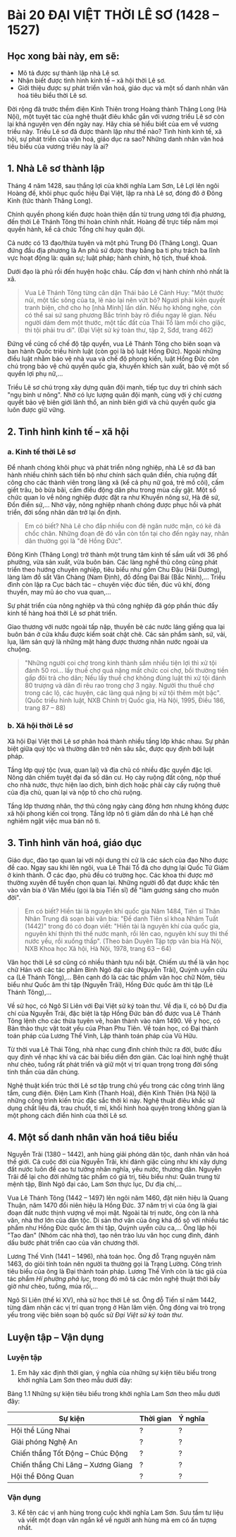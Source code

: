 # Bài 20 ĐẠI VIỆT THỜI LÊ SƠ (1428 – 1527)

## Học xong bài này, em sẽ:
- Mô tả được sự thành lập nhà Lê sơ.
- Nhận biết được tình hình kinh tế – xã hội thời Lê sơ.
- Giới thiệu được sự phát triển văn hoá, giáo dục và một số danh nhân văn hoá tiêu biểu thời Lê sơ.

Đời rộng đã trước thềm điện Kính Thiên trong Hoàng thành Thăng Long (Hà Nội), một tuyệt tác của nghệ thuật điêu khắc gắn với vương triều Lê sơ còn lại khá nguyên vẹn đến ngày nay. Hãy chia sẻ hiểu biết của em về vương triều này. Triều Lê sơ đã được thành lập như thế nào? Tình hình kinh tế, xã hội, sự phát triển của văn hoá, giáo dục ra sao? Những danh nhân văn hoá tiêu biểu của vương triều này là ai?

## 1. Nhà Lê sơ thành lập

Tháng 4 năm 1428, sau thắng lợi của khởi nghĩa Lam Sơn, Lê Lợi lên ngôi Hoàng đế, khôi phục quốc hiệu Đại Việt, lập ra nhà Lê sơ, đóng đô ở Đông Kinh (tức thành Thăng Long).

Chính quyền phong kiến được hoàn thiện dần từ trung ương tới địa phương, đến thời Lê Thánh Tông thì hoàn chỉnh nhất. Hoàng đế trực tiếp nắm mọi quyền hành, kể cả chức Tổng chỉ huy quân đội.

Cả nước có 13 đạo/thừa tuyên và một phủ Trung Đô (Thăng Long). Quan đứng đầu địa phương là An phủ sứ được thay bằng ba ti phụ trách ba lĩnh vực hoạt động là: quân sự; luật pháp; hành chính, hộ tịch, thuế khoá.

Dưới đạo là phủ rồi đến huyện hoặc châu. Cấp đơn vị hành chính nhỏ nhất là xã.

> Vua Lê Thánh Tông từng căn dặn Thái bảo Lê Cảnh Huy: "Một thước núi, một tấc sông của ta, lẽ nào lại nên vứt bỏ? Ngươi phải kiên quyết tranh biện, chớ cho họ [nhà Minh] lấn dần. Nếu họ không nghe, còn có thể sai sứ sang phương Bắc trình bày rõ điều ngay lẽ gian. Nếu người dám đem một thước, một tấc đất của Thái Tổ làm mồi cho giặc, thì tội phải tru di".
> (Đại Việt sử ký toàn thư, tập 2, Sđd, trang 462)

Đứng về củng cố chế độ tập quyền, vua Lê Thánh Tông cho biên soạn và ban hành Quốc triều hình luật (còn gọi là bộ luật Hồng Đức). Ngoài những điều luật nhằm bảo vệ nhà vua và chế độ phong kiến, luật Hồng Đức còn chú trọng bảo vệ chủ quyền quốc gia, khuyến khích sản xuất, bảo vệ một số quyền lợi phụ nữ,...

Triều Lê sơ chú trọng xây dựng quân đội mạnh, tiếp tục duy trì chính sách "ngụ binh ư nông". Nhờ có lực lượng quân đội mạnh, cùng với ý chí cương quyết bảo vệ biên giới lãnh thổ, an ninh biên giới và chủ quyền quốc gia luôn được giữ vững.

## 2. Tình hình kinh tế – xã hội
### a. Kinh tế thời Lê sơ

Để nhanh chóng khôi phục và phát triển nông nghiệp, nhà Lê sơ đã ban hành nhiều chính sách tiến bộ như chính sách quân điền, chia ruộng đất công cho các thành viên trong làng xã (kể cả phụ nữ goá, trẻ mồ côi), cấm giết trâu, bò bừa bãi, cấm điều động dân phu trong mùa cấy gặt. Một số chức quan lo về nông nghiệp được đặt ra như Khuyến nông sứ, Hà đê sứ, Đồn điền sứ,... Nhờ vậy, nông nghiệp nhanh chóng được phục hồi và phát triển, đời sống nhân dân trở lại ổn định.

> Em có biết?
> Nhà Lê cho đắp nhiều con đê ngăn nước mặn, có kẻ đá chốc chân. Những đoạn đê đó vẫn còn tồn tại cho đến ngày nay, nhân dân thường gọi là "đê Hồng Đức".

Đông Kinh (Thăng Long) trở thành một trung tâm kinh tế sầm uất với 36 phố phường, vừa sản xuất, vừa buôn bán. Các làng nghề thủ công cũng phát triển theo hướng chuyên nghiệp, tiêu biểu như gốm Chu Đậu (Hải Dương), làng làm đồ sắt Văn Chàng (Nam Định), đồ đồng Đại Bái (Bắc Ninh),... Triều đình còn lập ra Cục bách tác – chuyên việc đúc tiền, đúc vũ khí, đóng thuyền, may mũ áo cho vua quan,...

Sự phát triển của nông nghiệp và thủ công nghiệp đã góp phần thúc đẩy kinh tế hàng hoá thời Lê sơ phát triển.

Giao thương với nước ngoài tấp nập, thuyền bè các nước láng giềng qua lại buôn bán ở cửa khẩu được kiểm soát chặt chẽ. Các sản phẩm sành, sứ, vải, lụa, lâm sản quý là những mặt hàng được thương nhân nước ngoài ưa chuộng.

> "Những người coi chợ trong kinh thành sắm nhiều tiện lợi thì xử tội đánh 50 roi... lấy thuế chợ quá nặng mất chức coi chợ, bồi thường tiền gấp đôi trả cho dân; Nếu lấy thuế chợ không đúng luật thì xử tội đánh 80 trượng và dân đi rêu rao trong chợ 3 ngày. Người thu thuế chợ trong các lộ, các huyện, các làng quá nặng bị xử tội thêm một bậc".
> (Quốc triều hình luật, NXB Chính trị Quốc gia, Hà Nội, 1995, Điều 186, trang 87 – 88)

### b. Xã hội thời Lê sơ

Xã hội Đại Việt thời Lê sơ phân hoá thành nhiều tầng lớp khác nhau. Sự phân biệt giữa quý tộc và thường dân trở nên sâu sắc, được quy định bởi luật pháp.

Tầng lớp quý tộc (vua, quan lại) và địa chủ có nhiều đặc quyền đặc lợi. Nông dân chiếm tuyệt đại đa số dân cư. Họ cày ruộng đất công, nộp thuế cho nhà nước, thực hiện lao dịch, binh dịch hoặc phải cày cấy ruộng thuê của địa chủ, quan lại và nộp tô cho chủ ruộng.

Tầng lớp thương nhân, thợ thủ công ngày càng đông hơn nhưng không được xã hội phong kiến coi trọng. Tầng lớp nô tì giảm dần do nhà Lê hạn chế nghiêm ngặt việc mua bán nô tì.

## 3. Tình hình văn hoá, giáo dục

Giáo dục, đào tạo quan lại với nội dung thi cử là các sách của đạo Nho được đề cao. Ngay sau khi lên ngôi, vua Lê Thái Tổ đã cho dựng lại Quốc Tử Giám ở kinh thành. Ở các đạo, phủ đều có trường học. Các khoa thi được mở thường xuyên để tuyển chọn quan lại. Những người đỗ đạt được khắc tên vào văn bia ở Văn Miếu (gọi là bia Tiến sĩ) để "làm gương sáng cho muôn đời".

> Em có biết?
> Hiền tài là nguyên khí quốc gia
> Năm 1484, Tiên sĩ Thân Nhân Trung đã soạn bài văn bia: "Đề danh Tiên sĩ khoa Nhâm Tuất (1442)" trong đó có đoạn viết: "Hiền tài là nguyên khí của quốc gia, nguyên khí thịnh thì thế nước mạnh, rồi lên cao, nguyên khí suy thì thế nước yếu, rồi xuống thấp".
> (Theo bản Duyên Tập tợp văn bia Hà Nội, NXB Khoa học Xã hội, Hà Nội, 1978, trang 63 – 64)

Văn học thời Lê sơ cũng có nhiều thành tựu nổi bật. Chiếm ưu thế là văn học chữ Hán với các tác phẩm Bình Ngô đại cáo (Nguyễn Trãi), Quỳnh uyển cửu ca (Lê Thánh Tông),... Bên cạnh đó là các tác phẩm văn học chữ Nôm, tiêu biểu như Quốc âm thi tập (Nguyễn Trãi), Hồng Đức quốc âm thi tập (Lê Thánh Tông),...

Về sử học, có Ngô Sĩ Liên với Đại Việt sử ký toàn thư. Về địa lí, có bộ Dư địa chí của Nguyễn Trãi, đặc biệt là tập Hồng Đức bản đồ được vua Lê Thánh Tông lệnh cho các thừa tuyên vẽ, hoàn thành vào năm 1490. Về y học, có Bản thảo thực vật toát yếu của Phan Phu Tiên. Về toán học, có Đại thành toán pháp của Lương Thế Vinh, Lập thành toán pháp của Vũ Hữu.

Từ thời vua Lê Thái Tông, nhà nhạc cung đình chính thức ra đời, bước đầu quy định về nhạc khí và các bài biểu diễn đơn giản. Các loại hình nghệ thuật như chèo, tuồng rất phát triển và giữ một vị trí quan trọng trong đời sống tinh thần của dân chúng.

Nghệ thuật kiến trúc thời Lê sơ tập trung chủ yếu trong các công trình lăng tẩm, cung điện. Điện Lam Kinh (Thanh Hoá), điện Kính Thiên (Hà Nội) là những công trình kiến trúc đặc sắc thời kì này. Nghệ thuật điêu khắc sử dụng chất liệu đá, trau chuốt, tỉ mỉ, khối hình hoà quyện trong không gian là một phong cách điển hình của thời Lê sơ.

## 4. Một số danh nhân văn hoá tiêu biểu

Nguyễn Trãi (1380 – 1442), anh hùng giải phóng dân tộc, danh nhân văn hoá thế giới. Cả cuộc đời của Nguyễn Trãi, khi đánh giặc cũng như khi xây dựng đất nước luôn đề cao tư tưởng nhân nghĩa, yêu nước, thương dân. Nguyễn Trãi để lại cho đời những tác phẩm có giá trị, tiêu biểu như: Quân trung từ mệnh tập, Bình Ngô đại cáo, Lam Sơn thực lục, Dư địa chí,...

Vua Lê Thánh Tông (1442 – 1497) lên ngôi năm 1460, đặt niên hiệu là Quang Thuận, năm 1470 đổi niên hiệu là Hồng Đức. 37 năm trị vì của ông là giai đoạn đất nước thịnh vượng về mọi mặt. Ngoài tài trị nước, ông còn là nhà văn, nhà thơ lớn của dân tộc. Di sản thơ văn của ông khá đồ sộ với nhiều tác phẩm như Hồng Đức quốc âm thi tập, Quỳnh uyển cửu ca,... Ông lập hội "Tao đàn" (Nhóm các nhà thơ), tạo nên trào lưu văn học cung đình, đánh dấu bước phát triển cao của văn chương thời.

Lương Thế Vinh (1441 – 1496), nhà toán học. Ông đỗ Trạng nguyên năm 1463, do giỏi tính toán nên người ta thường gọi là Trạng Lường. Công trình tiêu biểu của ông là Đại thành toán pháp. Lương Thế Vinh còn là tác giả của tác phẩm *Hí phường phả lục*, trong đó mô tả các môn nghệ thuật thời bấy giờ như chèo, tuồng, múa rối,...

Ngô Sĩ Liên (thế kỉ XV), nhà sử học thời Lê sơ. Ông đỗ Tiến sĩ năm 1442, từng đảm nhận các vị trí quan trọng ở Hàn lâm viện. Ông đóng vai trò trọng yếu trong việc biên soạn bộ quốc sử *Đại Việt sử ký toàn thư*.

## Luyện tập – Vận dụng

### Luyện tập

1. Em hãy xác định thời gian, ý nghĩa của những sự kiện tiêu biểu trong khởi nghĩa Lam Sơn theo mẫu dưới đây:

Bảng 1.1 Những sự kiện tiêu biểu trong khởi nghĩa Lam Sơn theo mẫu dưới đây:

| Sự kiện | Thời gian | Ý nghĩa |
|---|---|---|
| Hội thề Lũng Nhai | ? | ? |
| Giải phóng Nghệ An | ? | ? |
| Chiến thắng Tốt Động – Chúc Động | ? | ? |
| Chiến thắng Chi Lăng – Xương Giang | ? | ? |
| Hội thề Đông Quan | ? | ? |

### Vận dụng

3. Kể tên các vị anh hùng trong cuộc khởi nghĩa Lam Sơn. Sưu tầm tư liệu và viết một đoạn văn ngắn kể về người anh hùng mà em có ấn tượng nhất.

